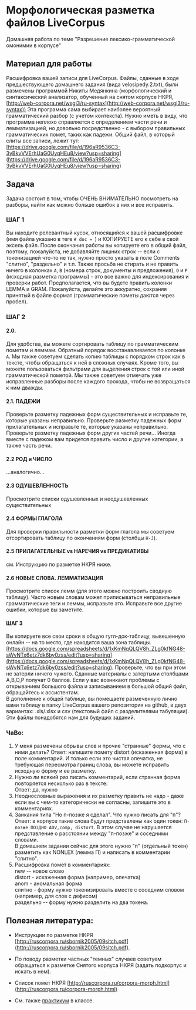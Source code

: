 # Морфологическая разметка файлов LiveCorpus
Домашняя работа по теме "Разрешение лексико-грамматической омонимии в корпусе"

## Материал для работы
Расшифровка вашей записи для LiveCorpus. Файлы, сданные в ходе предшествующего домашнего задания (вида velosipedy.2.txt), были размечены программой Никиты Медянкина (морфологический и синтаксический анализатор, обученный на снятом корпусе НКРЯ, [http://web-corpora.net/wsgi3/ru-syntax](http://web-corpora.net/wsgi3/ru-syntax))
Эта программа сама выбирает наиболее вероятный грамматический разбор (с учетом контекста). Нужно иметь в виду, что программа неплохо справляется с определением части речи и лемматизацией, но довольно посредственно - с выбором правильных грамматических помет, таких как падежи.
Общий файл, в который слиты все записи, лежит тут:
[https://drive.google.com/file/d/196aR9536C3-3yBkvVVErhUaG0UyqHEu8/view?usp=sharing]
(https://drive.google.com/file/d/196aR9536C3-3yBkvVVErhUaG0UyqHEu8/view?usp=sharing)

## Задача
Задача состоит в том, чтобы ОЧЕНЬ ВНИМАТЕЛЬНО посмотреть на разборы, найти как можно больше ошибок в них и все исправить.
 
### ШАГ 1
Вы находите релевантный кусок, относящийся к вашей расшифровке (имя файла указано в теге `# doc = `)
и КОПИРУЕТЕ его к себе в свой эксель файл. После окончания работы вы копируете его в общий файл, поэтому, пожалуйста, не добавляйте лишних строк -- если с токенизацией что-то не так, нужно просто указать в поле Comments "слитно", "раздельно" и т.п.
Также просьба не стирать и не править ничего в колонках `А`, `B` (номера строк, документы и предложения), `O` и `P` (исходная разметка программы) - это все важно для индексирования и проверки работ. Предполагается, что вы будете править колонки LEMMA и GRAM. Пожалуйста, делайте это аккуратно, сохраняя принятый в файле формат (грамматические пометы даются через пробел).
 
### ШАГ 2
#### 2.0. 
Для удобства, вы можете сортировать таблицу по грамматическим пометам и леммам. Обратный порядок восстанавливается по колонке `А`.
Мы также советуем сделать копию таблицы с порядком строк как в тексте, чтобы обращаться к ней в сложных случаях. Кроме того, вы можете пользоваться фильтрами для выделения строк с той или иной грамматической пометой.
Мы также советуем отмечать уже исправленные разборы после каждого прохода, чтобы не возвращаться к ним дважды.
 
#### 2.1. ПАДЕЖИ
Проверьте разметку падежных форм существительных и исправьте те, которые указаны неправильно.
Проверьте разметку падежных форм прилагательных и исправьте те, которые указаны неправильно.
Проверьте разметку падежных форм других частей речи...
Иногда вместе с падежом вам придется править число и другие категории, а также часть речи.
 
#### 2.2 РОД и ЧИСЛО
...аналогично...
 
#### 2.3 ОДУШЕВЛЕННОСТЬ
Просмотрите списки одушевленных и неодушевленных существительных
 
#### 2.4 ФОРМЫ ГЛАГОЛА
Для проверки правильности разметки форм глагола мы советуем отсортировать таблицу по окончаниям форм (столбцы `H-J`).
 
#### 2.5 ПРИЛАГАТЕЛЬНЫЕ vs НАРЕЧИЯ vs ПРЕДИКАТИВЫ
см. Инструкцию по разметке НКРЯ ниже.  
 
#### 2.6 НОВЫЕ СЛОВА. ЛЕММАТИЗАЦИЯ
Просмотрите список лемм (для этого можно построить сводную таблицу). Часто новым словам может приписываться неправильные грамматические теги и леммы, исправьте это. Исправьте все другие ошибки, которые вы заметите.
 
#### ШАГ 3
Вы копируете все свои сроки в общую гугл-док-таблицу, вывешенную онлайн -- на то место, где находится ваша зона таблицы.
[https://docs.google.com/spreadsheets/d/1xKmNqQLQV8h_ZLg0kfNG48-sWvNTx6etz7dk6by0zss/edit?usp=sharing](https://docs.google.com/spreadsheets/d/1xKmNqQLQV8h_ZLg0kfNG48-sWvNTx6etz7dk6by0zss/edit?usp=sharing). 
Проверьте, что вы при этом не затерли ничего чужого. Сданные материалы с затертыми столбцами A,B,O,P получат 0 баллов.
Если у вас возникают проблемы с открыванием большого файла и записыванием в большой общий файл, обращайтесь к ассистентам.  
В дополнение к общей таблице, вы помещаете размеченную лично вами таблицу в папку LiveCorpus вашего репозитория на github, в двух вариантах: .xls/.xlsx и csv (текстовый файл с разделителями табуляции). Эти файлы понадобятся нам для будущих заданий.   
 
### ЧаВо:
1) У меня размечены обрывы слов и прочие "странные" формы, что с ними делать? Ответ: напишите помету distort (искаженная форма) в поле комментарий. И только если это чистая опечатка, не требующая пересмотра границ слова, вы можете исправить исходную форму и ее разметку.  
2) Нужно ли всякий раз писать комментарий, если странная форма повторяется несколько раз в тексте:  
Ответ: да, нужно  
3) Неоднословные выражения и их разметку править не надо - даже если вы с чем-то категорически не согласны, запишите это в комментариях.  
4) Заикания типа "Но п-позже я сделал". Что нужно писать для "п"?  
Ответ: в корпусе такие слова будут представлены как один токен: `П-позже ПОЗДНО ADV,comp, distort`. В этом случае не нарушается представление о расстоянии между "п-позже" и соседними словами.  
В домашнем задании сейчас для этого нужно "п" (отдельный токен) разметить как NONLEX (лемма П) и написать в комментарии "слитно".  
5) Расшифровка помет в комментариях:  
new -- новое слово  
distort - искаженная форма (например, опечатка)  
anom - аномальная форма  
слитно - форму нужно токенизировать вместе с соседним словом (например, для слов с дефисом)  
раздельно -- форму нужно разделить на два токена.  
 
## Полезная литература:  
* Инструкции по разметке НКРЯ [http://ruscorpora.ru/sbornik2005/09sitch.pdf](http://ruscorpora.ru/sbornik2005/09sitch.pdf).  
* По поводу разметки частных "темных" случаев советуем обращаться к разметке Снятого корпуса НКРЯ (задать подкорпус и искать в нем).  
 
* Список помет НКРЯ [http://ruscorpora.ru/corpora-morph.html](http://ruscorpora.ru/corpora-morph.html)  

* См. также [практикум](https://github.com/olesar/hseinstruments/blob/master/Day08-Disambiguation.md#%D0%9A%D0%B0%D0%BA-%D0%B2%D1%8B%D0%B1%D0%B8%D1%80%D0%B0%D1%82%D1%8C-%D1%80%D0%B0%D0%B7%D0%B1%D0%BE%D1%80%D1%8B) в классе.

